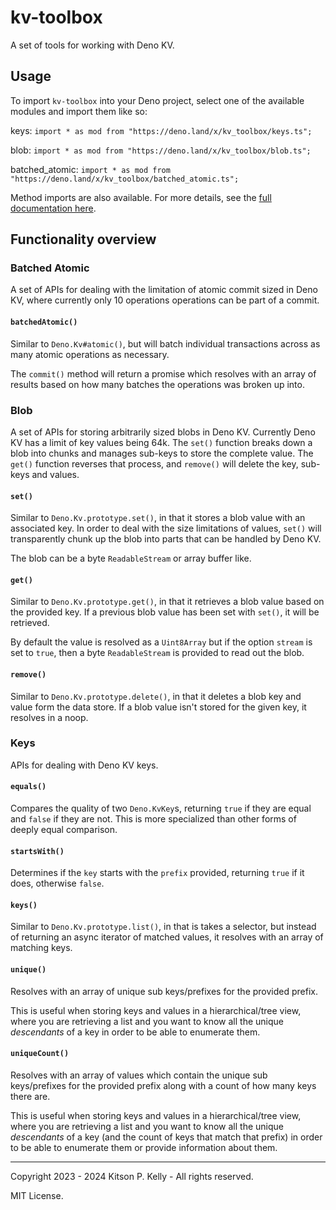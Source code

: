 # kv-toolbox

A set of tools for working with Deno KV.

## Usage

To import `kv-toolbox` into your Deno project, select one of the available modules and import them like so:

keys: `import * as mod from "https://deno.land/x/kv_toolbox/keys.ts";`

blob: `import * as mod from "https://deno.land/x/kv_toolbox/blob.ts";`

batched\_atomic: `import * as mod from "https://deno.land/x/kv_toolbox/batched_atomic.ts";`

Method imports are also available. For more details, see the [full documentation here](https://deno.land/x/kv_toolbox?doc).

## Functionality overview

### Batched Atomic

A set of APIs for dealing with the limitation of atomic commit sized in Deno KV,
where currently only 10 operations operations can be part of a commit.

#### `batchedAtomic()`

Similar to `Deno.Kv#atomic()`, but will batch individual transactions across as
many atomic operations as necessary.

The `commit()` method will return a promise which resolves with an array of
results based on how many batches the operations was broken up into.

### Blob

A set of APIs for storing arbitrarily sized blobs in Deno KV. Currently Deno KV
has a limit of key values being 64k. The `set()` function breaks down a blob
into chunks and manages sub-keys to store the complete value. The `get()`
function reverses that process, and `remove()` will delete the key, sub-keys and
values.

#### `set()`

Similar to `Deno.Kv.prototype.set()`, in that it stores a blob value with an
associated key. In order to deal with the size limitations of values, `set()`
will transparently chunk up the blob into parts that can be handled by Deno KV.

The blob can be a byte `ReadableStream` or array buffer like.

#### `get()`

Similar to `Deno.Kv.prototype.get()`, in that it retrieves a blob value based on
the provided key. If a previous blob value has been set with `set()`, it will be
retrieved.

By default the value is resolved as a `Uint8Array` but if the option `stream` is
set to `true`, then a byte `ReadableStream` is provided to read out the blob.

#### `remove()`

Similar to `Deno.Kv.prototype.delete()`, in that it deletes a blob key and value
form the data store. If a blob value isn't stored for the given key, it resolves
in a noop.

### Keys

APIs for dealing with Deno KV keys.

#### `equals()`

Compares the quality of two `Deno.KvKey`s, returning `true` if they are equal
and `false` if they are not. This is more specialized than other forms of deeply
equal comparison.

#### `startsWith()`

Determines if the `key` starts with the `prefix` provided, returning `true` if
it does, otherwise `false`.

#### `keys()`

Similar to `Deno.Kv.prototype.list()`, in that is takes a selector, but instead
of returning an async iterator of matched values, it resolves with an array of
matching keys.

#### `unique()`

Resolves with an array of unique sub keys/prefixes for the provided prefix.

This is useful when storing keys and values in a hierarchical/tree view, where
you are retrieving a list and you want to know all the unique _descendants_ of a
key in order to be able to enumerate them.

#### `uniqueCount()`

Resolves with an array of values which contain the unique sub keys/prefixes for
the provided prefix along with a count of how many keys there are.

This is useful when storing keys and values in a hierarchical/tree view, where
you are retrieving a list and you want to know all the unique _descendants_ of a
key (and the count of keys that match that prefix) in order to be able to
enumerate them or provide information about them.

---

Copyright 2023 - 2024 Kitson P. Kelly - All rights reserved.

MIT License.
